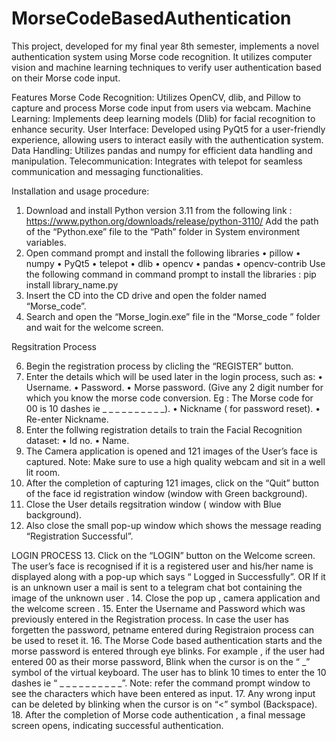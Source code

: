 # MorseCodeBasedAuthentication
This project, developed for my final year 8th semester, implements a novel authentication system using Morse code recognition. It utilizes computer vision and machine learning techniques to verify user authentication based on their Morse code input.

Features
Morse Code Recognition: Utilizes OpenCV, dlib, and Pillow to capture and process Morse code input from users via webcam.
Machine Learning: Implements deep learning models (Dlib) for facial recognition to enhance security.
User Interface: Developed using PyQt5 for a user-friendly experience, allowing users to interact easily with the authentication system.
Data Handling: Utilizes pandas and numpy for efficient data handling and manipulation.
Telecommunication: Integrates with telepot for seamless communication and messaging functionalities.


Installation and usage procedure:
1. Download and install Python version 3.11 from the following link : 
https://www.python.org/downloads/release/python-3110/
Add the path of the “Python.exe” file to the “Path” folder in System 
environment variables.
2. Open command prompt and install the following libraries
• pillow
• numpy
• PyQt5
• telepot
• dlib
• opencv
• pandas
• opencv-contrib
Use the following command in command prompt to install the 
libraries : 
pip install library_name.py 
3. Insert the CD into the CD drive and open the folder named 
“Morse_code”.
4. Search and open the “Morse_login.exe” file in the “Morse_code ” folder
and wait for the welcome screen.


Regsitration Process

6. Begin the registration process by clicling the “REGISTER” button.
7. Enter the details which will be used later in the login process, such as:
• Username.
• Password.
• Morse password.
(Give any 2 digit number for which you know the morse code 
conversion. 
Eg : The Morse code for 00 is 10 dashes ie _ _ _ _ _ _ _ _ _ _).
• Nickname ( for password reset).
• Re-enter Nickname.
8. Enter the follwing registration details to train the Facial Recognition 
dataset:
• Id no.
• Name.
9. The Camera application is opened and 121 images of the User’s face is 
captured.
Note: Make sure to use a high quality webcam and sit in a well lit room.
10. After the completion of capturing 121 images, click on the “Quit” button 
of the face id registration window (window with Green background).
11. Close the User details regsitration window ( window with Blue
background).
12. Also close the small pop-up window which shows the message reading 
“Registration Successful”.


LOGIN PROCESS
13. Click on the “LOGIN” button on the Welcome screen.
The user’s face is recognised if it is a registered user and his/her name is 
displayed along with a pop-up which says “ Logged in Successfully”.
OR
If it is an unknown user a mail is sent to a telegram chat bot containing 
the image of the unknown user .
14. Close the pop up , camera application and the welcome screen .
15. Enter the Username and Password which was previously entered in the 
Registration process.
In case the user has forgetten the password, petname entered during 
Registraion process can be used to reset it.
16. The Morse Code based authentication starts and the morse password is 
entered through eye blinks.
For example , if the user had entered 00 as their morse password, 
Blink when the cursor is on the “ _” symbol of the virtual keyboard.
The user has to blink 10 times to enter the 10 dashes 
ie “ _ _ _ _ _ _ _ _ _ _”.
Note: refer the command prompt window to see the characters which 
have been entered as input.
17. Any wrong input can be deleted by blinking when the cursor is on “<” 
symbol (Backspace).
18. After the completion of Morse code authentication , a final message 
screen opens, indicating successful authentication.
